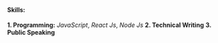 #### Skills:
**1. Programming:**
  *JavaScript*, *React Js*, *Node Js*
**2. Technical Writing**
**3. Public Speaking**
